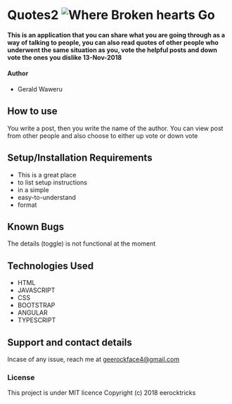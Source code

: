 # Quotes2 ![Where Broken hearts Go](broken-heart.png)
#### This is an application that you can share what you are going through as a way of talking to people, you can also read quotes of other people who underwent the same situation as you, vote the helpful posts and down vote the ones you dislike 13-Nov-2018
#### Author
* Gerald Waweru
## How to use
You write a post, then you write the name of the author. You can view post from other people and also choose to either up vote or down vote
## Setup/Installation Requirements
* This is a great place
* to list setup instructions
* in a simple
* easy-to-understand
* format
## Known Bugs
The details (toggle) is not functional at the moment
## Technologies Used
* HTML
* JAVASCRIPT
* CSS
* BOOTSTRAP
* ANGULAR
* TYPESCRIPT
## Support and contact details
Incase of any issue, reach me at geerockface4@gmail.com
### License
This project is under MIT licence
Copyright (c) 2018 eerocktricks